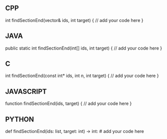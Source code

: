 ## CPP

int findSectionEnd(vector<int>& ids, int target) {
    // add your code here
}

## JAVA

public static int findSectionEnd(int[] ids, int target) {
    // add your code here
}

## C

int findSectionEnd(const int* ids, int n, int target) {
    // add your code here
}

## JAVASCRIPT

function findSectionEnd(ids, target) {
    // add your code here
}

## PYTHON

def findSectionEnd(ids: list, target: int) -> int:
    # add your code here
